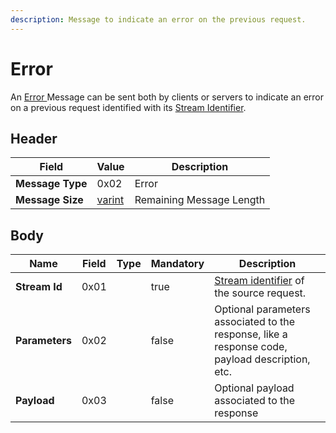 ```yaml
---
description: Message to indicate an error on the previous request.
---
```


# Error

An [Error ](error.md)Message can be sent both by clients or servers to indicate an error on a previous request identified with its [Stream Identifier](../definitions.md#stream-identifier).

## Header

| Field            | Value                              | Description              |
| ---------------- | ---------------------------------- | ------------------------ |
| **Message Type** | 0x02                               | Error                    |
| **Message Size** | [varint](../definitions.md#varint) | Remaining Message Length |

## Body

<table><thead><tr><th>Name</th><th>Field</th><th data-type="select">Type</th><th data-type="checkbox">Mandatory</th><th>Description</th></tr></thead><tbody><tr><td><strong>Stream Id</strong></td><td>0x01</td><td></td><td>true</td><td><a href="../definitions.md#stream-identifier">Stream identifier</a> of the source request.</td></tr><tr><td><strong>Parameters</strong></td><td>0x02</td><td></td><td>false</td><td>Optional parameters associated to the response, like a response code, payload description, etc.</td></tr><tr><td><strong>Payload</strong></td><td>0x03</td><td></td><td>false</td><td>Optional payload associated to the response</td></tr></tbody></table>
